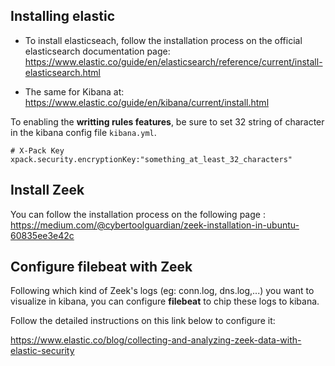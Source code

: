 ## Installing elastic

- To install elasticseach, follow the installation process on the official elasticsearch documentation page:
https://www.elastic.co/guide/en/elasticsearch/reference/current/install-elasticsearch.html

- The same for Kibana at:
https://www.elastic.co/guide/en/kibana/current/install.html

To enabling the **writting rules features**, be sure to set 32 string of character in the kibana config file `kibana.yml`.
````
# X-Pack Key 
xpack.security.encryptionKey:"something_at_least_32_characters"
````

## Install Zeek

You can follow the installation process on the following page : 
https://medium.com/@cybertoolguardian/zeek-installation-in-ubuntu-60835ee3e42c

## Configure filebeat with Zeek
Following  which kind of Zeek's logs (eg: conn.log, dns.log,...) you want to visualize in kibana, you can configure **filebeat** to chip these logs to kibana.

Follow the detailed instructions on this link below to configure it:

https://www.elastic.co/blog/collecting-and-analyzing-zeek-data-with-elastic-security

